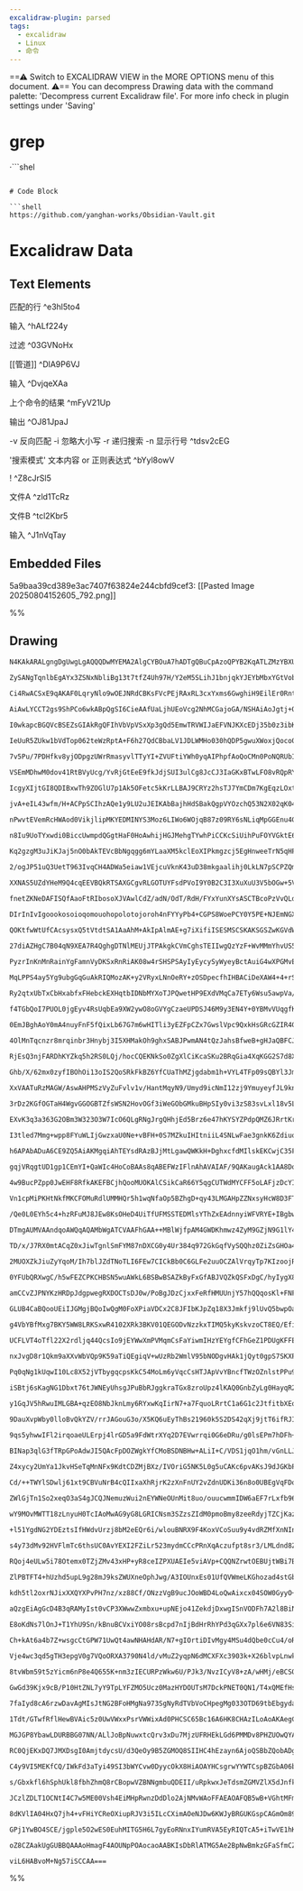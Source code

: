 ```yaml
---
excalidraw-plugin: parsed
tags:
  - excalidraw
  - Linux
  - 命令
---
```

==⚠  Switch to EXCALIDRAW VIEW in the MORE OPTIONS menu of this document. ⚠== You can decompress Drawing data with the command palette: 'Decompress current Excalidraw file'. For more info check in plugin settings under 'Saving'



# grep

·```shel

```

# Code Block

```shell
https://github.com/yanghan-works/Obsidian-Vault.git
```

# Excalidraw Data

## Text Elements
匹配的行 ^e3hl5to4

输入 ^hALf224y

过滤 ^03GVNoHx

[[管道]] ^DlA9P6VJ

输入 ^DvjqeXAa

上个命令的结果 ^mFyV21Up

输出 ^OJ81JpaJ

-v 反向匹配
-i 忽略大小写
-r 递归搜索
-n 显示行号 ^tdsv2cEG

'搜索模式' 文本内容 or 正则表达式 ^bYyl8owV

! ^Z8cJrSl5

文件A ^zld1TcRz

文件B ^tcl2Kbr5

输入 ^J1nVqTay

## Embedded Files
5a9baa39cd389e3ac7407f63824e244cbfd9cef3: [[Pasted Image 20250804152605_792.png]]

%%
## Drawing
```compressed-json
N4KAkARALgngDgUwgLgAQQQDwMYEMA2AlgCYBOuA7hADTgQBuCpAzoQPYB2KqATLZMzYBXUtiRoIACyhQ4zZAHoFAc0JRJQgEYA6bGwC2CgF7N6hbEcK4OCtptbErHALRY8RMpWdx8Q1TdIEfARcZgRmBShcZQUebQBGABZtAGYaOiCEfQQOKGZuAG1wMFAwMogSbggAVgAlfFqAdQBhAHYoAHEOXGaADgBNfWdWgE5e2qp+cthEKsJ9aKQpyExu

ZySANgTqnlbEgAYx3ZSNxNbliBg13t7tfZ4Uh97H/Y2eM5SLihJ1bnjqkYJEYbMbxYGtVobfbnYqQSQIQjKaTcd4pbStHgbFI7EbvQ4pXrVC7WZTBbj7C7MKCkNgAawQzTY+DYpCq1OszDguECuXSZUgmlw2FpyhpQg4xEZzNZEnZHE53JyUD55QAZoR8PgAMqwMkSQQeFUCal0hCNH6SFGUk30nUwPXoA2VC5ipEccL5NDxC5sLnYNRXL37Cmwi

Ci4RwACSxE9qAKAF0LqryNlo9wOEJNRdCBKsFVcPEjRAxRL3cxYxms6GwghiH9EilEr0RntoRdGCx2FwvRsiaGO6xOAA5ThibiQh7VXpQkbZ5gAEUyUFr3FVBDCF00wglAFFgtlcrGivySrDypUJLgYEFEhtCEJ1gBVABC+nnQ+aAHlJKQAFL9I1pngcR0G5GkqDPABfZZTxPSAL3QT9mAACQ2fpJEjXAjEwVU2FVLVsAAK1aABFWp6AADUAyAZh

AiAwLYCCT2gs9ShPCo6wkABpQgSI6CieAAfUaLjhUEoVcg2NhMCGajoGA/NSHAiAoJgtj+Q4qpVUkZoOh3Pp5w6IQtX2ZoAFkKJIgAVAAFSNmgAMTk2jFOU1TWLPeDOPQfRCJgBzVSgfppygAA1Dp+gAGVVRJNBGZ8jELGCaIUy8lMYlTmNhRNQyEOBiFwZdvPiVpqkSHhcRGapexOC4iA4Wl00zfA6rYYUVzQNd8A3asoigIRYwgRAJRzZQi3VY

I0wkapcBGQVcBSEZsGIAkRgQFIhVbVpVSxXp3gQd5EmwTRVWIJaEFVNJKXcEDj35b0z3ibKLmwGk4CazVihYsp1M0y9r3wW97yfV93y/H9/yLFy0uUi5VjQZw0SbXaNniacqpSfYAQuQNUGcCrWm0N4eGhcqwWDDYNi+C1uAbbQeCSM4sZ4apDmBC54URZEvRGNFRmqeJJxGe5EkSMriQ4UkQJDDSqRpekpRZKoAGJ4gQNW1aLQVhXDcVJSZJXZX

IeUuR5ZUkw1bVdTop062teWzRptA+F6h27QdCBbaLV1JDLWMHo030hQDP5gwuXWoxjQoco05NcFTbzKxa0Mc2IPNLx3b3t2IP3uHUlLZmd2FvvKGtvOqHZemDSEYQ0gcu1p6pa/Kevh1HED/kODF4mDGXzwXJcOtQLqeo0rc9b3LIlSPDy4Pkwv0GXTBzc8v70EkABBaKeHeK4oOe3L8sKoeSrK0EbkJEZZ1DerGrQJPWva7yR4QC44DYHM8kKM8

7v5Pu/7PDHfkv8yjODpgzUWrRmasyvlTTyYI+ZVUFtiYWh0yqAIPhpfAoQoCMn0PoNQRUbIf15PfZq1puRQGfKnUaeczwYH3EqKa6BRT4H6O6bAWovyPlaJIeghEABaRhQpQF/FqQCEBcLYAGmsfYqQoTPBSHseImxRjvD7OxZQuB3peniKkFmzZcTxEeFAxIaNi4XByMQahI1JZ0PYpkA8UBmE1HqE0NonRuh9EGMMMYEwJFSJkQjORPcVEtgZt

VSEmMDhwM0dov41RtBVyUcg/YvRjGtEeE9fkJdjSUI3ulCg8JcCJ3IaGKxBTwLFO8vRQpRYghbgoEPF+X0pi/QQlILeqod6JCuBcaGi8sArw0vDPGYs7i8zeIzKq9xpw4zWAzNEPSBbvCeL0BsnxQzfGIL8NABwOYIiRMqZ2GjygkgdP/T2NoGQGxlOgVW6tHlayFCKEs+tpRsmNgqM241LbuxtkyZ0rtTTmh2ZaZ29tTT/KqF7F0wg3Qej+D6P0

IcgyXIjtGI8QDIBxwTh9ZOGlU7p1Ak5OFetc5kKrLLBAJ9CRYz2hsTJ7YmCDm7KgEqzLOxtw4GONABIe5YzMdfQlA9ghFVXOuV+oZx67kYYeaOFw8oFXFV6UqDZgyEgruzG+OY76oAfjfNq9Jn6Sv6UMqogBk+MAKaK3tKBWXNRIa141OBQC1IQIwIESZJhdQ5eOGpcanJokMjeRBlBsogGIXITAiwdigOYAgIbEThoIcQYgZIXoutwDmJgLirw3

jvA+eIL43wfm/H+ACPpSCIhzAQe1y9LU2uJEIKAbBajhHdSBakQgpVYOzchQ53N2X02qK04o7SalIVQuhTC2FcL4SIqRciVF+mpVAnUuGaxSr01xCzQ4/wwSZIDuUXGp96b3BbCMUWzxKrN0gNs3ZqA5EoKgbsfYTZ0lo0ZQcrmxz2XlSSWcXsSR0mjFGJsjS5zpaQoVrclWGsnmbhebrCUis7nQC+abJUvzNTQv1ICu2wL6SgofS7WW1zcOOnw1

nPwvtEVemRcHWAod0VikjlipMKYEDMINYS3Moz6LIWo6WOjqB87z09RY6sNLiqMpGGEnu4GW4sobs7OZ/ZlPct5bwXuaMbj7JTqKhAKrh6muldnSeTiZ4nnzgXOiS9hnsQ6fsFIHRQojmQqsfe/JsUQCVcfYqarQRjGroGiAt98WP2NRK7qPbyjv0/lZ4Bnl/5lH2IAmCICwDOCfQCF9pibgqOnLesoSQ4jrMhALJsJUL0pAwd5uqOC8EEJkLWYh

n8Iu9UoTYxwdi0BiccUwmpdQGgtHaF0HoAwhijHGJMehgTYwhPiCCKcSiUihPuFOYVGktE6PZYCRIV9pxNlFriRarxJMaSsd12hfX6EDdyC4z8uBHw2WFiRDexBsCNA4KQIQRhGjxFCgAR0aKSubbUgmPtSG+zEuwzFQh2CVXYMEwzxK9GiDVZ830EmqsYkdOSKGkCgJUxi1SOuXYlCTopIQakMVm5d/AjTmmStHT9FONTnOufc6sFdC9oDmo3Qj

Kq2gzgM3uJiKJaj5nO0bAkTEVcBbNgqgg6mYLaaXM5kclEoXIPkmgzcj5EgHnweeTrN5qHPkckw7yC2OHrYwqo/r4j4LeD64o57R3oYfYUvZQx/0TG0Xh1Y5ihVoZcVcdKVS88fH8yRiEznETPHS7SZRK8A4Zisahdbmy3onLWUjh5R3MxOwd48GbHORcYrmcxc3OZuVX80AJkVUfYzp9yq4gBGkxsdVdXk/KMyJ+0XR7TAdegQA4/GABO7W1FA6

2/ogJP51uQ3UetT963IvqCH4ADWa5eiaw1VEjcuVknK43uD38mkgaalihj0LkLN7pSCPZQmhDCWEcJ4QIsRMilEiwsmrd0fAWfKoBfJtFtNtVgFfNALtWLSAeqBAftH9P4YdVnWCICPnQIbAKISWdNdTLlNlJmLbSAbPAvLTYWR4FIRsJsCvQeE1GvdnKoJ7F7N7D7L7H7P7AHYHUHbDK2e0AFQ0J3J2V3QjBAd3WFL3eFWjcsJFUMIOf3E9MOUM

XXNAS5UZdYHeM9Q4cqEEVBQkRTSAXGCgvRLGOTUYFsdPVoI9Y0B2C3I3XuXuU3V5bOGw+5VUVwose9F3KBImVoQkKuEEZBYxPQqQAdX9PHSkFPHmM4S9BmFRIPCMEPRvehCiXAecHANgZgEiZCIwKyNgC6TAegSKZCegZCIHCRFIX8IQfoLUOAaoZgUKQiZwbAARZoZoSo/oIHKAIwTKMoHzIlfjXAEicaTjbjMpDSN5H3JPAUOvKeeVRI6zVeAZ

fnetZKNeDAFISQfAaoFtRIbosoXJVAwlCdZ/adN/OdT/RdH/FYxYunXYsASCTBcoPzVvQLdJYLaEULcLSlAlfvI1avMIFA8dKodaDYrYtgHY3nOzAXUMVQlRLYacJbHYbERsQWNTDSAwzJbQLVarMwt9Cw1XB9KEb9LXNAVmCWKWPXYQ5wiAY3BDaVJDc3WDI2K3RUG3MPP5e3PDfg4Q53K0YQ0Qz3MYiQn3SwiAWQ1FdlBQ7bYPKOOYjSZI1IvQ

DIrInIvIgoookosoioqomouohopolotojoroh4nFYYyPb4+CGPS8WoePCY0Y5PE+NJEmNGXEvPFTVADZN0zTDuSmSrJIJbagqvWg4fKYieevdjQ+ZVE+F4sEKud4nvBqPvWA344MmApYufQATmVABZRMABC3AAHQ4EABkI6fIAiQbMnM4stfV1DtVfMPH1P1LfbgULezc/A/JUaNE/eNfAVsiQFNK/IsW/KIbNR/CdZ7V7fYd7T7b7X7f7QHEHMH

QOKtfwWtUfCAcsysxQ5tVtdtSA1AaAhM+AkIpAlmAE+g7iXifiISESMSCSKAKSGSZwKGVdWpWGaE7gWXR4FmK+K+HYabMWaXIdZ4MqfYWElsVmKBCg/El3MXbQS9DERaRsPEBmWJcoTXQdYXCuZzBsPaf4aqS9Mki5fXKkmkzWRDM3JwxkxeDDFkhzHFdk3gh3LksjB2HkiFPkjkyjJi8ob3ETEUsUgPCUljeImUuMHzcPEYqPS0tOfo8RMlYTKQ

27diAZHgC7B04qN9XEA7R4QghgDTNlMEUjJTPAkgkCVmCghsTEIIwgQzYzF+WvMMmYhvUS5vKMgLMqCqCqRlVGD43vL4yLP4tM+LWYuMH+ZLZKNLE8bFMATLGCuCh4XmcqA4ZC5KZwDCsy7CiJPCxIOrHohrKkJrQhVrEhX9SYq5LrGhXrUTO7evFxYbdxMbLxSbXxGbAJCHBbO4dZW8U4EELGCwiuB4FHHbFEPRXYIC4WHuFmaqXYVSyAK7Cqsa

PyzrInKnMnRainYgFamnVyDKSxRnRiAK08w4rSHSPSAyIyEycySyWyeyBctAuiG4wXPGMvEa8qJRDYTqnuG4ACtQuRVGN9ZJOC04KqKCv4EmImW8KcU+ca3mW9YIxAvZLYKBAEQkBTVmZzHXbAqDSkyi6k+DUiuk8ivWKkuUb5LDW3Hgj2MQ5ikFQQwyqwqFDij3LiyAHihS33GQlFASgVOIvKBI5ysPM0pMioK00CR8W0kTMTZSmaz2CIj03EtG

MqLPPS4ay5Yg9ubgGqGuAkRIQMozAK+y2VRyxLNnOeRY+zOSDpecfhIHBACiDeXAW4+4+rSM/zP4GMqqd6/8nVRMtan4wfTqUzDSIKpykBTLFLMACK52k8TLQWX6iGkDTvBBYrMAW8dEYwlG9G4MbEHKsAHzbBfKgwZrIhYqoWqkcq2xBaqqhxGqmpecbskYGyDYUKX8Vq6RWMbLaHKcfwp0sWKqAWQNSAIatAQEQ7V4CqJsYWXsHeaWuaiu+xBn

Ry2qtxUbTxCbHxabfxFHebckEXHqtbIDNbMYXoTJPQwetHP9EXdVMqCa7ETy6Wsu5awpVa/Ve02aynJ+ramGHa8pPappVMw688Wu6222+2p8vnc2x6/GA4WC8mS+U4AEYWULXGdYQ4dEJuJsHw9VJISEEGvZDXI8k5AirG6mmDQ3e5PG6/Meekiish9DZkn5cm/k5mq5Fi2mt3Rmqm7ioU3iv3cU7m0MDFESpvAW+OCPIWvo/MR8UKcWtm0qsuWm

f4TGbQoI7PUOL0jgEyv4RsUqbEa9XW2ywO8oGVYgCzaeUPDSJ46M9y3EN4Y+0YBMvVUqgfKLAOugjSc2x1RtL3O1Vcp1Ks5fT1S5XCdfBs7fUMFs0NcNQ/Ds3A0/BNSJqoPsnAjSQc+/HNGpbSXSfSXoQyYyUyCyayOyRyX/JcmtQA3xrxiDLc8AmsqA37NMuAhA4kodE8vYtpcJ1cwAXg3ABZnYKAKEAELvQAZQT4x4xF9qzdyvU6yQnN8wn3Hg

0EmJBghAoY0mA4nuyFnF5fQixLb67G7m6wHITli3yEZFpCZx7GwslVpc9QxkHsGRcGZIR4G9pFodhcGJStgd40lpwHg313rSoiTB0WYiGKSSGDdDZyHHl8aqHCaUMcaSbrdaLJF6KPZJAhQNBAgiw5Yaa1d6N2KGLOSgVBSaNhTeGubJSuHyVE9X6ZaT5exUSjLWVQ4UKiC9LNGewokm40lLlLG3KDtXjqpnhLlrLK89bUyea2NzGjHpjLNv55i5

4OlMnTqcnzr8mrqinbr3Hnybj3I5XHMakOh9ghxSABJPwmAN4tQzJahsBfweB+gHJaQBFCJnItW6kvNcrva9UIA+mhmRmixnH9ab9M1hyJKLTRTSmADSz0AenvXhnRmXQfH60JAY3fWDymnB0RqddqmdzO16nswRb6JpGONRGQ2AGvIGDfwSJVRWghBWhCAuJfx6BxRCAzJ5wzJHxlBnxKG7qqgMCsDyTIHMQ5E9oLCxgyDRYu9vqzFkhdpjDoQo

RjEsQ3njFARDhKYZkq5h2RS0LQj/hocCQEKNkSo0ZgXlCiKcaSKu2BRqGia4XqKGG2S7d8XOLCXS5rlWKhDQWmGX2WbuG2a+LOb5ChLeahGxLBbfapLiV6JGgZHYxJbV1asCcpMh5SoARAMdLVGEalbjL1avRdgSo/nRZ9GA2x5pWzHZSTa9WqgDWjWTWzWLWrWbW7WHWnWriXW3JmI1IFjnyIHV4Ol9AHIYBQoGZHx3o3Xc6XLXbVUz5Xi129gH

Ghb/X/62mx0zyfIBOhOi13oIS2QoSRkFkBZ6YfCUaThMZjgdabm1h+VYL4TFp09sQBYl3JmNJt2mzLklDH0z3aGL2HDkN3lwW6GTYaLuCv2CNQX326aWGGan2mbv3ixf3/ZSXAPxW+bhHY4wOX7JLhbpL8xGhC3xDKXZHqX5GvRvnpwsZUZ1H3ynOGWuw2XUAitGxoRBYiOxWzMHKZXG8fMeW3bpOwRZPzPe0faMvQ3FOh80yPH0BAAoOUACo5QA

XxVAATuRzMAGW/AswAHPMSzVyZuFvlv1v/HantMqyN9/Umyd9icNmI12zj9YmuyeyfJL9knyhUng2J0K2q2a262G2m2W222O3L2w3/8VzE2pu5vFulvdvNywDs3uB9zvbDz4aWn8c7j2mjqJBqPjWeBTXSBzXLXrXbX7XHWDntr6dyhVDVkEhCRRhjFq4ThjFvqKoQl30wQm5GUBYgiPDQ5kgTgoQIQYES88TQwXP0c9FBZMQAQvLdNrmINMaQXX

3rDz2KGfOGTaH4WgvGGOGBTZfsWSN2HovOGf3iWeGObGMkuBHpSIy0vi3zS83svLxl18v5LYP6EpbEPqVaVgKWYHgVHlaEaIu1bC8/gSosKd0Bv+4RWDG3GpX2uyOQrdXNXwHdPKOJBPxfx0lfwuQW6xOuuW8rG+W+uQRCR5PwOwsUyxu35irjboqwrkt0tQq4IUHOfKZoRSpDg+fLCSs1s5dRfwRUYL4c687GtC7CriA2tSFhvCcqF5r57yh7tn

EXvK3q3a363G2OBm3W323O3W7IcO6QLgRNgJrgQHhjEd5Brz6e47hKYSYZPdpQMZ6JRrtKr+sa6qg66N4G6m6W6t62rZFUhyo1EBUCQwMODehEPXZR6IoQDYBKq9R3hjBWg99KII/SqSf0x+5Sd+ogJKRE96kv9A6spwo5lsk+KfeIGn1wAf9wm3HBPisEs5JB5ENwTGJngOz/MLOCMB4ITDSR7BmwmSacHhTeb6ZnOBDXgBjXJKntsaXnBXmRUc

I3tled7Mmg+wpp8FYuWLIjGwzxaU0Ne+vBFH+0S7MZkuIHItniiL4SNLwFae3gnkK6ZdiuoA3quVCrgikMO9XdRnVwhBLZTC2IFrqXza6G0Ou/NCxtn15YeVGUXLS5J8WQFYIS+rjEMumUtSAAvxQ25A8IAFqaIXtwmZBN6yMzE7h013zndomV3OuKsxu7nckmf3J7g/hcRo9aOWPejrjyY4E9K0APcprEPiFFhcAWbCAjm27Sps+BGbUtqsSgAx

h6APAbADuA6CE9ZQ5AiAKMgqiAhTEYsdRAzBJjMtLgawQWKkH+DghxcfdMIlskEKCwjC35FDpfCUShZBeglE9h52EH+dvOYg3zsTSkGslY4yLOQaF016KCcWH7J4SIXV7MNWaCXI3nIS0Gm9hK5vNUOl1KoGDQI2AGDqXVlrvpfSiOSrnsgZj2CcOe2XEjoR0rCsaCbgkjlH2CogIbMqxXyP5ECjBQNgYUCKNFFijxREozrPnNqyyhR1HiPgnru3

gqjVRqgtUD1gp1CEmYI+QaWIc4HoCoBAAs8qABEFWzIFlnAhAVAIAF/9QAKaugAck1AA8DqABMxXFGkBUAgAJATAASvqAAcE0ABEvuKI4CoBAAfGaAAuT0LKAB35RiFz5+RQo0UVmXFGSjZRiolUS4DVFai9RBo40WaMtGJDAmh3UJmkLmYZCk0VQJZoi1jR5CQxsoLZhmjvzPchaf+ZcnUOtECiRRYolwI6PlHKjVRGonUfqJcCGjTRFoxoc0P2

4w9BucPZpp0JwEHF8RfkAKEFBCjhQooMUOKAlCSikCaR66Y5qgCUTWdMYCFF5oLAFjzDcYIIOXDcC7zfNjEIfO9LTQM69gdgGlFYVAixgAtf0jwO4GXk6qw5nMBiE4ZcgUFgs0MFwgmuINhaSD6G0gu4Y+xUHMMjx4XHXneNi5fDpCgcADn8KlIAjJWppS3uI3zboC5KJgx3kpVXQqUXealWmH3WFgnY4RHpLDvniRHVQsQzmDbK4LCFpljGpjHE

Vn1cpMiPKHtNkfMKCFOMuRdlUMMHQr5h1wqNfaOp5BZhgD+qy43LMGAHpZZNxsyHcW8D3FTg++eVXBIPxazD8S6RfB+hPznqKUF6TiJeiNg8TjZvEU2PxMTzVBf9lC1AzuMjDkx4UxgA9VHLtneCwUABYwbEFej2jrJb+1iSfpJOn5P9ZQvQ/oYMM37tUESRWV4EkCbjrJdJIAs/q8G4lX8CQ9KOAfkg/roCi+FSEKbTm7EM4mcSnJHipxR7oBNA

/Qe0L0EYh5c4+hzRFuMJ8JEw8KsOHeD4UiTfUFMSSTEDMlsYThZxEAdnnyiWFVRYE+IBgbwPh5AtFC0vIQaC2IqiCzxVw29leNuFqh7hjFeQW+yUGfsPhL4+Lm+PKD8UTeX44DoCN/F6Dgh0eG3qBFVAQjRJstRHBAhJiw1bB/DHIdh395oA+qKiSGlZRsrEdI+Hg6PqlwZF4SpO6qLlnJnwocii+o3DCadyqAAByPUYAEIrQAPD6P01AIAHDTQA

DTmgAUMVAAndqoAWQqAQAMbWgATCVAAFhGAA++MBlWjfpAM4GWDKhmwz4ZyM9GZjN9G1lY4KQ47iSVO63cwsF0cMbkLPzncW0WnQNnGOKFW8ZC4bQHnPj+m6igZIMiGTDLhlqiiZGMksZDxaHQ9c2sPNNqEWQI1jfoZtUYbYJJi+9WWSIkqGYkxiXo0RV01rglIgACJeg1rUgFqE2LBdGaqLbAOiz+4PixpbwkLtRnUGxgIus0z8WcnamnC9OCMX

TD/x/J7RX0mtACqZ0xJiwTgnlSmFYM87nDXCG0y4Ur384q972GkGqfVySQQhz0ZiZsGHOa4C8+BZwWCt+QBDazmwU4ULOYJUTvFXq9jf4QtJ/GSIXUATFECPV2Fix3qntcvFMygBHdGyuLIMXPgACEzyMIHAXfKJJvy9UkuVVAL7pCzuUY9AFkJWZE5Ix++Xsvdz+6gj6IbAIYn+KL7jEqWmXLCeGXrndcnptAzJJpR0okTqWn07keEPIAz5VyQ8

2MUOXZkJiuZyYqoM/Ih7blJZdTNoTLI6FEw7CICkBb0C6GLFe2uuOCZAlVrqyTp7KIzoojRi6yw+10vAegGICSBVQygLUA5ESCERGc1QGSCkGYBWQhwFALiJGGqAWzdeqgyLs8O17KCHhTsyQt8PfHG93ZkAdzioUs5ohngx9a+mXkeCbZJ2qDEqMfUzmvAR20ck8aAsV40MY5bhN5l4UZS+FXgcmQ/pBTznw8e4ZzVmOkmPqXoe4RicIkPBWSUw

0YFUbQRXwgC/h5wFEZCPKCHBSN5wuAWkL6BSBwBSAZkByFxGfABJVQZkQSFxDgC/hyIygX8DZAchSRqgO4dxTuELAmksukHTQPsHBG6CxGe87OHaUPmkccJEnZ4mVFoGXw9FhfFacmX9p3yEAEC58lAul4wLUY+0+BVpibiCwDgUCVBRiK+mqdDZmgegM0HwD0AYAmgbBM4AogpBVQHQQgDZGICaAoAgmNXnQvvGjSXhEXI8Y7LJTOzppkAN2YHj

amCCvZJPNYKzHRDpJdgpwegRXDOCTsDJ0w/PoBgJDzCjxxFeRfHMUUnjY57hQQqosKl+FNFa2bRc1KrHQhh0aSNGKMAzymKkOxUflGtglyw1BGti+xY4ucWuL3Fni7xb4v8WBLgloS8JfQEiXRLYl8S2kIkt2K9F82aSx4UtKyUVK4uBXCsNSyPlG0T5jIs+Zjjkxth3p9K2+S0gVmdi6Io8uCUojMSIiEFbIsvIcD2hdKgymIwBlUEkDPgJykUT

GLUB4CaBQooUEiIJGMgjBQoIwQgM0FoXPiaVDCx2C8JFIbKJpZq18X3Jmkfj9lUvQ5bwpOa3BIV6yMYLY1FhINLOW6JGreFKxkEKCQRF5eezeU9SE5ny5RZsJeGp0m4xksuZkg1QRcjhSyA7BjB3GoJ7gsNcwVqlJjaybFsrDSCiqcXMAXFoUNxR4rgBeKfFfigJVvSCUhKwlESqJTErYBxKElSS+kZAEonFqyg1E6vpFQyyeRoGiVA7IESrilQ3

g4VbYBfMxg7BKY5WW8LRKSxwR4102XRk3BKV01QEGODvNzzkxTIMQ5kyKskvzoCT8EQ/EfiVSK7wDicEUoWuFLQEczeMa0iAGkr+7iVX1FLB3lP1swohpaLKzwfdMgCnzEFxSzlWUp5WkSql5EsjOXR6yV1Sqs9JDULXfhb5lAnAMbrUr5zCrcCjLPlDXHFVaZmw5WGCaFnRFyqelBs7AJFCHBDgYAuAIHGZFpCRQEAMAHgEYAcjNFsitQKyCapY

UCFLVT4oTfl22X2rdljq44QcsIo9jEYWwXmPVMqmCsFaYiwmIHzYEYgfCFhGeZ1PDUgKFFEgpRXHNjUPpxkkSYvO9WkWnBMQ64lEEkj3Etg9MIFM4GCCqnmDDsTceniKSRX9rIApatFZWoxU1qsV9a3Fc2oJVEr21nasld2vdZB1y+/mwdXBEjoJa11J4JbEkhEUT1z0bI0zilTKxOajOBwbBu5tXUDrR1iSSzf8Gs1eUtCKVJ9LsDKgZzyoO/Jn

nxJvgD8r1Qkm9aXXvWbVQp9K59aTiQEgiqV+wUzRb2WmlV95bNODgvHAk1jQyt0gpS7SKXPTSl3Kwbo4xvlkTDGeSInPf2Q3UtUNN2elRhpgBYa2U/KuKbgPEyhjs0S8wjb2KlwEbauSEiqBQWlUikqNoreVRgqGhA5aQOkzQBsG6hCcN4v4RoIRH0BcRnAFARqEstNWYtVlD6K1eRhtWsKSWPwvhuS24WezXVeMPsSBVRgth/SYIbVGiT4WTDJc

Pq0qNg1kUqwI10Lc8X52jVTbygqcpsKkC54MoLm6yVqcCsHTJApVvYBncfTWzOZnlstPPu9UOw6U/N5HALQ4rLUVqq1mKutTisbV4qW1hKttSSq7UUqy+CWZLVX1S0VbK+cETECLhF4VxMG9PL2nXzkSTVD+LYZNfcAoLgLh1tfE8H2O4lZ1FoQGNuclDiBrY2RFhL7Yrmc2wCfddE9dbcAoJLrLK2FcqGxPWCwUp63zD3rHTwqdasE3WoukVXay

iSBtj6sKagNG1Dbxt76tJWNEyUhsgJPuBbRJggkraTGx8zroUpz4lKAQ0GnbZyLg0HayqR2qycNrv5j7Sql267ThoFUZTHt7oZ7e6QJDWL3t3pbgC2HAGctftesgHasQoC/ghw9AR4Dkx3Dzgdwn4DoJvE0C/hSAqoQSPQEE3DSzVdskTcwuf3Y7DeHC34U6o9kurIG0DEmCLAsq7AJhQRZBifsxIUEd44A07NjDOFyLDN7y4zRzu+UvCyoIuDRX

y1GqJV5hRwuIMLGBA+qzEO8NbJknLmy6RYxwKqIirN7+a7FquoLRrtC1a6G1c2JtfitbXEqO1pK8lckr7XK6UtJ4NLeJ1933QQkjfXmFjGMKMp+edfYXpTFs3qpVszmbJD2qt2ZatgVPSQ5rT2BUFPIHdQXaLx2AwJ8QzwS3ZllTqDt+YNwSJGyMl7CGiYw4yzUxN7DnY49GW/kBgZiQ6zh2gu28IVu3RQI7GNBjbA8Hz395C916kSfSrEmDaf1b

9DauXvpWby0lloBvQkYZV/rrJAGouG3o/X5KQ6uEyThBs21960k5S2DS42qXj9jtT6ifRJIu1Mgrt2GjCbhqFVPaRVkKkjYEyWx9GWYl0tBfrIVUSBWNcAe1BiA2qJASIJELUHDo2AbwNgyETjU/oJYv60dLuDHW7Cx1bK2FOy0UtJsOl/65N3s4nSPX+Clbf+S2MxCKQgO4gEgoSNzXsD+q5rrkrypA5Go+Uqwvl3AxTWXiz2VQfVQRfAyLlKjN

9qs5yhwwIFl2irqoaeULErpj4lrGD5a9FdWtrXYq2D7EVwrrqi0G6eDRu/g0lsEPm7hDFh+BLcCTrwl/gO8JINtpPAd0+9ZeZRB0rI2LRyT66v45wLLyAmw5yUPRHplvAXLt1/KDYBEdgJRHetMRuRmXpfX1Gkjcp/QRNsIA7yZt1LObSBPn15HltBR7EUUe728te9XKqE2Fl8q8r9tPIkfeJLQ0V7LJjRqfc0Zn1tG593bRZp0bX1soAp6HFpSB

BINap3qlG3fTRpGPoAdwJI5QAcFpDOZWgkYfCMoBSDNBHw+ALiI+C/VDS1jqO1hm/vGnLLJpBvDQbjrJZudCdkDRaI5sp7kFQkoq76tiEJhvB3qaMYxHYx7jPK3jBmuwkZovEma0D5mrkwCfHp8mdFzTOIGcCbiswITKJMxd5BoNHAdZRa5XQwdRWongt6JsLdrvYO4muDMW3g/FtEOJbTdJJ1LTRI8OVa4ItwfELzHSRYxhxnvfk/c1AznoF2DY

Z4xycy2UmYa1JkvHSeTqMnNFx9KdtCDZMjBXz/IVOriG5NK5L0g5uCAKc6pvAKsJ9dJGKbPU9qwskp4uiXtiOymq9mRkbdTmr3UtUj+wFjiIzVOZcNT/6h7dqbu03SO9rKrvetp71QaKjMGvbUPstNiS6jtpri00cw2tHql7RntggEwLQKPTjcY/h6bq5Ng1sxiYcehJqO9LWE7CYS1wk/A8I+EgiYRKIlkoyDNl3Je2fTVtA7HxNexyTQcc4W/6

Cd/++TWYlSDwlj61xt9CBVuNrB4cQIIxaXhRjrK2zXnFnUY2vZdnUDKi36n8o0UBEgVqFDoaCt3SGLIVJihETCr+CXop14FWg9+IXNQBNA84QiJgHwDPhcAgkKyJgXmUwBmAz4MyNUBgBcQJEgW5c8wYxPhaddkWrc4bri3G6U4E2pHaRbpWzaclB80NsBrumzxQJ8fI5vKxqRGB8AxAeIEVdqDGkOOw1g2XmkBgFoQYJacGOWmpH3VXWdI9LWBv

ZWlGjTn1So2xeqO3aS4gJCQJNemuzWui2nEYWNeOUnMit8uo/ouucwmmIDW6aEF7rLxfb96bzNkZiUp3NgQKJwXTU1MistSBBJxt4V1MhZ/dtYbO64f1MRYTRZBH+4TUwpzMo7djOO7/XjqA4SsMrWVnK3lYKtFXMrsAMqxVaqs1WUT6ukLQ1fXPYmODeu6La1b4OoXv1/42vfsHwCbTYjUI4MIESgTNK8CKIQjpJaRGzDT4uFWGn9vD7hDBra27

wY9MOvMWTT18zLnyuH0TcIAoMwAG9yG8LGRICNsm3SZzsZIdM0pmoBmy8zeeRdyjTZCjKazGmQUIHJBs35EgJSxwlUvqX+EQiERGIhKa1DI2Bt42+LN/lljpZFY2WceUR4XXBVQlkSw0rEt7JbOPRpsiogHEnBAzQxvfR0h3CtBQorQWkIQFpAOQdwCADoMQCBwwBBIOGDoEDk510VbxYmsLgZfNV6WiWEm9mgTaLMHjHqe0VIBnOa3/noLx6Vy2

+l51YgdNG2YDEztsIfHWdvUrzj8bM2eEQr6i/wlouBNRX9F4KoxVCoSuu9y4vdRZMfXnNInygJwOHTuFpBGBIwNkT8IREIB0nJAMARoM4Ho0RbOD+u7g7Fq5t7WUl/GNJfoFVM9X1TfV0wQNcKOLTfMB1tvEdYDKsWdbFp/4i6dyPoB6l/bdO/BLFXS2EFllA/kkFlX/bgzgOz8BMDgAUA8rAiCiLSFaCERqgpAfADZAQCfgKIHa1Y8+3WNZnsbD

s4y73dMv92HVFlmTc6thsUC0AvYEXI2FZiLr523mydmCCcPRnXqAczufpt8sr3/LMLdnd8ZjUpyfl29qcGFb3v2agwh92K8YsOCn3IJsjsWALBAoVxr7ICCAHfa4gP2n7L9t+x/a/s/2hwf99m/iaAe7nKVfNrgBkaFoUWi+Kt/U4xcNNQbUHA+j6Rg5qVYOqL6AfDUdJe1c8EJH2hBbpls7fad9Bdyh/vq1CSASIFEKyKqDSTEBagbALiCRF6AE

RQoj4eULw5i78Otemx0TZjZMv43xHP+yR8ceIZPXUAEIe5viAVp+CQQNZrwtOEBUjtWBi7BA8zr0dXsDHxFDeyY7jVbAE1QFCnjuqse9j6YGa+w6LHp6qzc1stCJBu3epBFETHjrxz4+fuv337BwT+9/d/tNX/7HNgk21aJMHmb7Ghv+MefUOWG5E46uTF7veIzrksc6hCszCXVnAV1J5iF2UA3WJrTnKalKvupZiHqlsDzMvNlRQsgOL1BVKU5h

ZlPBTFT4+hUzhd5upL9g28mJ9ksZWUXneOphJwg/A3IOUnxEs01UfQVWmeLKGhozad4stGbtLOLJ4sVyc1d+LJwOTFnedgKYMQpO/O90oUsGyN4PAHcM+BIjOBMAtIRIB0E0ApBaQQ4YgJFBzCCR+gxq5HR3beHvstjUXXG8M6/2jPCbQ9nsaMEM498DghBwh9ToRhJV9E/hiehYX0M6PzhflnZ8jfPb7OudghCzYyis1+FIQDWoc4C0c3aUStrm

kdh5tl2oxrNJixXXQYXPvPH7nz/xz88Cf/ONzzVgB9ucJOoWBD4LoQwAixcx04SOW0GyyO+27qssRWoty5rK2XoQLOL6rVm9q05vbNzLUBE1rVStbnSr0xHj0XPXoXi9o/elwgJZe2n4jrLsB/sBZnTaoH5FmB5qddO8AgN8DtleraFdpI+9qT/vKK9OvivOLk+07dK/O0Om+L8rmLIJbdOL6ujH7llsdK0wS8GuLYeS/BpDNSBegHQZ8M+F6D49

aQzgEiAgGcD4B3qRAMyIst0vCP3XWwwZxmbxu+upNEjo41ZekdjDxwgISnVODFh7A2l8BiN8TtlwJVpDDMXmMz1DU+XE32zj9QFcMdG403c4uNYnr50p7taQuqG801F1+ExzEKqXeyLPvcBj6OFHCtW/SvgvPHGwe+/W78ffP9gvzoJyE7xOAOdz7V/cziLEOpYoXe17F2ABt0kHJqDuijY1uHSIkD0Huz3t7uheeR/dQB5zEHsqzVRQ9ywiPYLE

E8oKdNs7lOnJ+T1YhU9Sn/kBnuBCVxiYO08rsBcpd7nIjBdHrRhYPd3qGXx7pl6e6VN83SinL+lXE6rpamH3+R/l8+5KOvvSlUH000NzFfDHDt1pwD/+7tMyugPcr2fTRcVnPllX0H/Jzow1d7YdGESQ4Ih+H0dJWgMAMYIJFIC9BPwz4foAgHey/gzIpAEYDuEEj6BM4rroZ53ezNCPcztqqaWZb2XjOGPkzmR9M62CuOI9qLkg6OMs4PAiYhBk

Ch+kAt6a4b7Z+wsgcCtGPW71UwQt4awNHAHdAR/N7+gIOrtiDIvMgy4MSu4dQbe0cCu4/oR1vfHXzgJ38+CcAvQndnztyA+7eh1STfb0LzBYkMzgF1MhxwSlQUORzUQ0ZgcWobc8DuEgSjGcLoavR+ejDi43dIQf3YperDh6qcISBZ4EhZ1qMSalm9cOsxkL7Pk8Cj5BDYH0fK78d0EdYH8wX0iJcU2hbK9F7hJdLqr0e/wu4XK9rvs91UDSUu3a

Vje4wc3qd5gTH3epgV0g7VQoORXA3790N4ld/vMuZ2yqpN6dMCXFXc3903k+X26blvpLnwkuqh/wQgz+r5D6DjgBCBfw+wWkKFBpRA4RgDkKAPgAoiCRnwn4aoFicGnt37v5Hx74ZfeHPfP9BZge3NImcy9vvkIaHB9c4nc96T+hSzsfXphqLoBJwMOa2bl66OOzcPyTy4WMfpvDnsFf45XF5NsjznI5sE+OemyTnCff6JRAWoRM1ujPFPhtxZ6s

8tvWbm59t5zYicm6nP8e4Q655K+nm3zIECURPzWkw6U/PJk3/NvzICyV8+zA/wHMj/eBCSQ4LYU0QslsW32pdBJCr1vUzBbCw98T3ZIxr02XfICa9erblxyNsnJbRot29bCUSc1bbr3D9hXE63Qd2LcIV/d7TMb0ldqWafX4tzrZHnvd+vP7lsFVsL3hg8QIMnXKwypDb0tMOkfGBgASIRoA3hNAUJVChkIIcEIhegSQH6ASITAGaArIF11I8+/L

GwGd39Kjx9cB/P10HtZNL7yY9TpLYFZMO5Ucz0MazHYDOUTsM7DckPNET0QN1/T4xQMEfHsxdwwLffx5N4A/exalQTMcxApz/MvCnM/gZ4FKgjFW/0M83nEz28czPKnybcafGzxatgXYB3/8hoYkx7dWfVLBS9zzJTX5RrzD3git7oe8xbBHzJf1FV9fUXwpMgA3P3OlQA6f1XdMSP8xZNALYySK8DfUC1gCQgqCwQCYLJANFh4LcXS900A4r375

7faIyd8cA6rzwDavAgMIsJtNG2BFoHMgNa973SgNyRdTVbVoCHpegMg033OTD69tbEbgydajOP1DYE/E7Uy5uAkD0wcZvZOwkBcHB7gW93SUWCd0VXDRg1lFoPHHbwpA8IQ6RcAKyHiBNAZQGaBkIaoHnByIByERhfwfQB4BmAfoCMBH9O71MCHvQRx78e7Clj7t/2Oj3x16IEs0DdkgGVVQ4K4EqCl1PrVyxURUgaqFvBpsAOSPUl7e5CTdxPXZ

1Tdt/GTwfRflHewBVAic5z0UwVWxxPsrVWWixAd0PHCSC65Bc16A6HK8CHAzILoAoAKAegC4gRgIcA4BJAfQA6A4AHS3YgH/cz2p9rPOn1s8O3EF1QsiLIQEgc/fIlmyN6VTr2V08RJWUesDZKAGwB8AHgC4hNAUgBoVM+A0yZEI/JgJuCWAzJ3eDvQ30P9DAwmhXutBkL0JsD6uOIArgbgV6SWxVoOQynsTmLwkP56Ud9w482eZH0SQBPHSV345

MGJGP8YbawLDURBBG07NN/ALlJoBpNuwxtcQrv3xDu7MjzUFRHEkLGd6PMMDv8PHZUOwQYANUI1CtQnUL1CDQo0JNCNIM0IyDLPZt1p9W3QFzCd7PZJR5t6vNl2xD/ffq1iDVMTWRDURAl7Qv8M/dfT2QT1CEEbByHJW0wkn3BizoCNtcMLQdIws6z1tVyI2zb8WaBNjnxfwsZibkrbf0VSEqZWeRplF5TskZlHbD2xfk0mEcnzAoQmELhCEQpEJ

RC0QjEKxDQ7JMXDsgI0AmjtdycsU/d3QeOy9B5ZGMOQ8SIIHC4hEzayn6AjoQSBbZQobADgBVQWkEkAtQM1UgVhLPtm+DUwxGF3YGdXewMRq4IH0jcx/HeGsF/gacFBsqpVORMN7mdZAVwfCTWWP8GYO4BSQMQZGGHd5hHhU5DcaJsI38UbQLmTl2/TsL4dMzfp15IcbN137CRnWjyHCyQ151A5d5FIwm1lJLI2AkeXeDnvoHnVJFJgyQg6XKhs/

C4y9VI5MEKfCQ/IWkFd3aTyi49SI3bWYCvw0DyycOkX8HiAOAYHCsgrwYYWTCspBZGbA06bEFOAF1RRwkixkOR3hMUERZCgtAbX6m/IkLbOTZE5LTH3fIwBYLA9oD0ZJDrCR/c1XhsTcEyL6kzI68QsjCQnv0fETAqyOo9zApyP9da5Ymy8EgRdyMIDz3HnEPDYHY8PZRFEPX0xAqpFWTBBlvPOxrgYggzAqci/agM716VOKN65krDRQjD/KGP31

s/Gbxkfl6hSphUkl8fbhZhmQ8rCBopwVZBNNgmbuQDEII/uRpkwxJeTdsmZGMVZlX5dJnfkw7CpijsamYiNjtSIysXTZKIpOwNlNAIHHoB9gHAE/BoOJMIwB9ATQFrACoUZT+5RkFwKMMDsSL2Jczo7jxnEEga80xhlECgmZ5uBMkKOE0aANwTdvA2H18D4fJklGj2wpFg78JAK2RtlrIxhWMC7IzvwciaPcy2cjLkFrzkZZaSRXpYfg1VwOifTB

JCzlZDLT1OCNtI4C7w5ME00Vsh4EiMHpRwnzDdDlo2AjNMvWAoFFAEAOAFQB5wB+VGhtMFmGyxegbLESB2UcsMSQz+NwAIASAB+W0B9AYgGVhGQNOFQBnwZxhTZDUKMOugCAW6EegYIEXx8w26FtDfBCoB2nIC44myDeg73R4jCBPwewBIAnARcDXBMwJyiQ9V7N5DMhCoa2WaBrAegFCAAdfRzZ124n0MkAaAqWQAU54JGzXtRPHwPHiJPT8EON

8dKVlIA04HxQ7jh4+vFHiYCReOXiupRJV3i5ILcCXimAOeNJDw6KWJyBRGUKGspCAGmOm89iaWiIs+kbqxLY74vc3og4AY0L6gQINiGgB4QbIEe0tcKYAYBCABAAoB8rXkPXtY5bfwjQRAM2EjBlwfQB1BV/c4W6lHuGBKYR4EsBJTdLxCWIcxoEpSHQSsgByHTMZo4oDwTYE+BMQSbItilQT8Eh7AoTMdQwNITpEWhOcR4E5p3zN2FSAGYTyErI

GPj1YwBO4SCE/jgple5O2wES0EuhMITG5H6L7gyEoRNnxIYumRVA5EyRIQTcA5+iTwVE1hKyAdwd32foXyb+hoSeE/QCpwrIOpWzhlE5gFegmQBv0bgh2CYQP8MkDlFISrEmkE1AAIPZAOwiYd6hJg3NBdh8JAEowDYADAKfgYACAbtB3pS5CEFj0aLLRLgSsgdhJdDvI5RNFASAECIO5SE1JOIAdQT2MDF7YkgDMg2ANOF0TcAGmOGMRwkgGcJf

oZ8CZAakUgGUBBQAAAoHmagF4AOUNpPOAocaoAABKIsDbRlATMG5Ae2BpNwBmkzGFaSfmCZPGSuk3pJQItEyhPpA54uNE4AmVKPEkROMNtFzAq0B/hQFSk4IG8g7YiNCIBdsQ5O6A/4/+TTJhAevye0LkuZLsBCIPiOYAtQboDgBCk4pO6Ayk+VXohMCQgEYAciJkFCTFiEeT4iG4F6AGhC4sxIXhBvPfWTADALUEyAfkngOH0L1DeB+S/k4JIFs

viL6HABvoM+Ng57iSCCAA===
```
%%